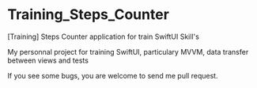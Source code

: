 # Training_Steps_Counter
[Training] Steps Counter application for train SwiftUI Skill's

My personnal project for training SwiftUI, particulary MVVM, data transfer between views and tests

If you see some bugs, you are welcome to send me pull request.
